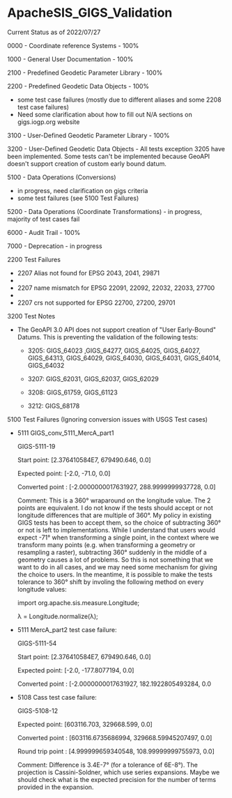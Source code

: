 # ApacheSIS_GIGS_Validation

Current Status as of 2022/07/27

0000 - Coordinate reference Systems - 100% 

1000 - General User Documentation - 100%

2100 - Predefined Geodetic Parameter Library - 100%

2200 - Predefined Geodetic Data Objects - 100%
- some test case failures (mostly due to different aliases and some 2208 test case failures) 
- Need some clarification about how to fill out N/A sections on gigs.iogp.org website

3100 - User-Defined Geodetic Parameter Library - 100%

3200 - User-Defined Geodetic Data Objects - All tests exception 3205 have been implemented. Some tests can't be implemented because GeoAPI doesn't support creation of custom early bound datum.

5100 - Data Operations (Conversions) 
- in progress, need clarification on gigs criteria
- some test failures (see 5100 Test Failures)

5200 - Data Operations (Coordinate Transformations) - in progress, majority of test cases fail

6000 - Audit Trail - 100%

7000 - Deprecation - in progress



2200 Test Failures

  - 2207 Alias not found for EPSG 2043, 2041, 29871
  - 
  - 2207 name mismatch for EPSG 22091, 22092, 22032, 22033, 27700
  - 
  - 2207 crs not supported for EPSG 22700, 27200, 29701

3200 Test Notes

  - The GeoAPI 3.0 API does not support creation of "User Early-Bound" Datums. This is preventing the validation of the following tests:
  
    - 3205: GIGS_64023 ,GIGS_64277, GIGS_64025, GIGS_64027, GIGS_64313, GIGS_64029, GIGS_64030, GIGS_64031, GIGS_64014, GIGS_64032

    - 3207: GIGS_62031, GIGS_62037, GIGS_62029
    
    - 3208: GIGS_61759, GIGS_61123

    - 3212: GIGS_68178
    
5100 Test Failures (Ignoring conversion issues with USGS Test cases)

  - 5111 GIGS_conv_5111_MercA_part1
  
    GIGS-5111-19
    
    Start point: [2.376410584E7, 679490.646, 0.0]
    
    Expected point: [-2.0, -71.0, 0.0]
    
    Converted point : [-2.0000000017631927, 288.9999999937728, 0.0]
    
    Comment: This is a 360° wraparound on the longitude value. The 2 points are equivalent. I do not know if the tests should accept or not longitude differences that are multiple of 360°. My policy in existing GIGS tests has been to accept them, so the choice of subtracting 360° or not is left to implementations. While I understand that users would expect -71° when transforming a single point, in the context where we transform many points (e.g. when transforming a geometry or resampling a raster), subtracting 360° suddenly in the middle of a geometry causes a lot of problems. So this is not something that we want to do in all cases, and we may need some mechanism for giving the choice to users. In the meantime, it is possible to make the tests tolerance to 360° shift by involing the following method on every longitude values:
    
     import org.apache.sis.measure.Longitude;
     
     λ = Longitude.normalize(λ);

  - 5111 MercA_part2 test case failure:
  
    GIGS-5111-54
    
    Start point: [2.376410584E7, 679490.646, 0.0]
    
    Expected point: [-2.0, -177.8077194, 0.0]
    
    Converted point : [-2.0000000017631927, 182.1922805493284, 0.0

  - 5108 Cass test case failure:
  
    GIGS-5108-12
    
    Expected point: [603116.703, 329668.599, 0.0]
    
    Converted point : [603116.6735686994, 329668.59945207497, 0.0]
    
    Round trip point : [4.999999659340548, 108.99999999755973, 0.0]
    
    Comment: Difference is 3.4E-7° (for a tolerance of 6E-8°). The projection is Cassini-Soldner, which use series expansions. Maybe we should check what is the expected precision for the number of terms provided in the expansion.
    
      


    
